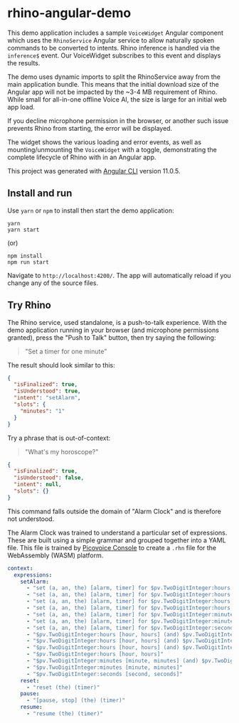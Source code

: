 # rhino-angular-demo

This demo application includes a sample `VoiceWidget` Angular component which uses the `RhinoService` Angular service to allow naturally spoken commands to be converted to intents. Rhino inference is handled via the `inference$` event. Our VoiceWidget subscribes to this event and displays the results.

The demo uses dynamic imports to split the RhinoService away from the main application bundle. This means that the initial download size of the Angular app will not be impacted by the ~3-4 MB requirement of Rhino. While small for all-in-one offline Voice AI, the size is large for an initial web app load.

If you decline microphone permission in the browser, or another such issue prevents Rhino from starting, the error will be displayed.

The widget shows the various loading and error events, as well as mounting/unmounting the `VoiceWidget` with a toggle, demonstrating the complete lifecycle of Rhino with in an Angular app.

This project was generated with [Angular CLI](https://github.com/angular/angular-cli) version 11.0.5.

## Install and run

Use `yarn` or `npm` to install then start the demo application:

```console
yarn
yarn start
```

(or)

```console
npm install
npm run start
```

Navigate to `http://localhost:4200/`. The app will automatically reload if you change any of the source files.

## Try Rhino

The Rhino service, used standalone, is a push-to-talk experience. With the demo application running in your browser (and microphone permissions granted), press the "Push to Talk" button, then try saying the following:

> "Set a timer for one minute"

The result should look similar to this:

```json
{
  "isFinalized": true,
  "isUnderstood": true,
  "intent": "setAlarm",
  "slots": {
    "minutes": "1"
  }
}
```

Try a phrase that is out-of-context:

> "What's my horoscope?"

```json
{
  "isFinalized": true,
  "isUnderstood": false,
  "intent": null,
  "slots": {}
}
```

This command falls outside the domain of "Alarm Clock" and is therefore not understood.

The Alarm Clock was trained to understand a particular set of expressions. These are built using a simple grammar and grouped together into a YAML file. This file is trained by [Picovoice Console](https://console.picovoice.ai/) to create a `.rhn` file for the WebAssembly (WASM) platform.

```yaml
context:
  expressions:
    setAlarm:
      - "set (a, an, the) [alarm, timer] for $pv.TwoDigitInteger:hours [hour, hours] (and) $pv.TwoDigitInteger:minutes [minute, minutes] (and) $pv.TwoDigitInteger:seconds [second, seconds]"
      - "set (a, an, the) [alarm, timer] for $pv.TwoDigitInteger:hours [hour, hours] (and) $pv.TwoDigitInteger:minutes [minute, minutes]"
      - "set (a, an, the) [alarm, timer] for $pv.TwoDigitInteger:hours [hour, hours] (and) $pv.TwoDigitInteger:seconds [second, seconds]"
      - "set (a, an, the) [alarm, timer] for $pv.TwoDigitInteger:hours [hour, hours]"
      - "set (a, an, the) [alarm, timer] for $pv.TwoDigitInteger:minutes [minute, minutes] (and) $pv.TwoDigitInteger:seconds [second, seconds]"
      - "set (a, an, the) [alarm, timer] for $pv.TwoDigitInteger:minutes [minute, minutes]"
      - "set (a, an, the) [alarm, timer] for $pv.TwoDigitInteger:seconds [second, seconds]"
      - "$pv.TwoDigitInteger:hours [hour, hours] (and) $pv.TwoDigitInteger:minutes [minute, minutes] (and) $pv.TwoDigitInteger:seconds [second, seconds]"
      - "$pv.TwoDigitInteger:hours [hour, hours] (and) $pv.TwoDigitInteger:minutes [minute, minutes]"
      - "$pv.TwoDigitInteger:hours [hour, hours] (and) $pv.TwoDigitInteger:seconds [second, seconds]"
      - "$pv.TwoDigitInteger:hours [hour, hours]"
      - "$pv.TwoDigitInteger:minutes [minute, minutes] (and) $pv.TwoDigitInteger:seconds [second, seconds]"
      - "$pv.TwoDigitInteger:minutes [minute, minutes]"
      - "$pv.TwoDigitInteger:seconds [second, seconds]"
    reset:
      - "reset (the) (timer)"
    pause:
      - "[pause, stop] (the) (timer)"
    resume:
      - "resume (the) (timer)"
```
